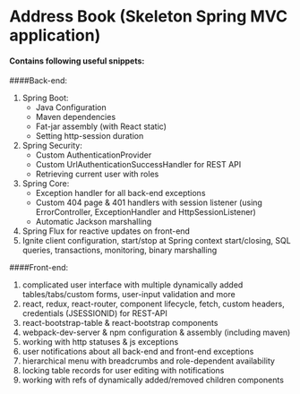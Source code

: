 # Address Book (Skeleton Spring MVC application)

#### Contains following useful snippets:
####Back-end:
1. Spring Boot: 
    -   Java Configuration
    -   Maven dependencies
    -   Fat-jar assembly (with React static)
    -   Setting http-session duration
2.  Spring Security:
    -   Custom AuthenticationProvider
    -   Custom UrlAuthenticationSuccessHandler for REST API
    -   Retrieving current user with roles
3. Spring Core:
    -   Exception handler for all back-end exceptions
    -   Custom 404 page & 401 handlers with session listener 
    (using ErrorController, ExceptionHandler and HttpSessionListener)
    -   Automatic Jackson marshalling
4.  Spring Flux for reactive updates on front-end
5.  Ignite client configuration, start/stop at Spring context start/closing, SQL queries, transactions, 
monitoring, binary marshalling

####Front-end:
1.  complicated user interface with multiple dynamically added tables/tabs/custom forms, user-input validation and more
2.  react, redux, react-router, component lifecycle, fetch, custom headers, credentials (JSESSIONID) for REST-API
3.  react-bootstrap-table & react-bootstrap components
4.  webpack-dev-server & npm configuration & assembly (including maven)
5.  working with http statuses & js exceptions
6.  user notifications about all back-end and front-end exceptions
7.  hierarchical menu with breadcrumbs and role-dependent availability
8.  locking table records for user editing with notifications
9.  working with refs of dynamically added/removed children components